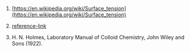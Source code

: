 1. [https://en.wikipedia.org/wiki/Surface_tension](https://en.wikipedia.org/wiki/Surface_tension)  
   <!-- HTTPS link not available. HTTP link is working -->
   <!-- 2. [reference-link](http://hyperphysics.phy-astr.gsu.edu/hbase/surten.html) -->

   <!-- Link not working -->
   <!-- 3. [reference-link](http://ga.water.usgs.gov/edu/surface-tension.html) -->
2. [reference-link](https://www.kibron.com/surface-tension)    
3. H. N. Holmes, Laboratory Manual of Colloid Chemistry, John Wiley and Sons (1922).  

